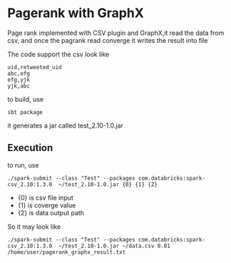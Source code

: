 # Pagerank with GraphX
Page rank implemented with CSV plugin and GraphX,it read the data from csv, and once the pagrank read converge it writes the result into file 

The code support the csv look like
```
uid,retweeted_uid
abc,efg
efg,yjk
yjk,abc
```

to build, use
```
sbt package
```
it generates a jar called test_2.10-1.0.jar

## Execution
to run, use
```
./spark-submit --class "Test" --packages com.databricks:spark-csv_2.10:1.3.0  ~/test_2.10-1.0.jar {0} {1} {2}
```
* {0} is csv file input
* {1} is coverge value
* {2} is data output path

So it may look like
```
./spark-submit --class "Test" --packages com.databricks:spark-csv_2.10:1.3.0  ~/test_2.10-1.0.jar ~/data.csv 0.01 /home/user/pagerank_graphx_result.txt
```
